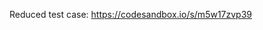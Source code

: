 <!--- Use the following codesandbox link to reproduce your bug  --->

Reduced test case: https://codesandbox.io/s/m5w17zvp39